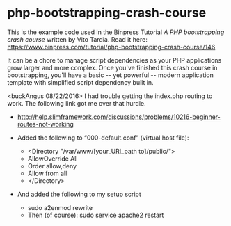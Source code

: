 php-bootstrapping-crash-course
==============================

This is the example code used in the Binpress Tutorial *A PHP bootstrapping crash course* written by Vito Tardia. Read it here: https://www.binpress.com/tutorial/php-bootstrapping-crash-course/146

It can be a chore to manage script dependencies as your PHP applications grow larger and more complex. Once you've finished this crash course in bootstrapping, you'll have a basic -- yet powerful -- modern application template with simplified script dependency built in.

<buckAngus 08/22/2016>
I had trouble getting the index.php routing to work.  The following link got me over that hurdle.
  - http://help.slimframework.com/discussions/problems/10216-beginner-routes-not-working
  - Added the following to “000-default.conf” (virtual host file):
    - \<Directory "/var/www/[your_URI_path to]/public/"\>
    -   AllowOverride All 
    -   Order allow,deny 
    -   Allow from all 
    - \</Directory\>
  
  - And added the following to my setup script
    - sudo a2enmod rewrite
    - Then (of course): sudo service apache2 restart
</buckAngus>
